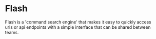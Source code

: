# Flash

Flash is a 'command search engine' that makes it easy to quickly access urls
or api endpoints with a simple interface that can be shared between teams.
